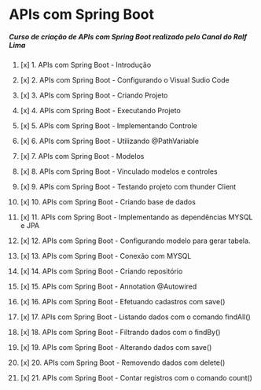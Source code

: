 # APIs com Spring Boot

##### Curso de criação de APIs com Spring Boot realizado pelo Canal do Ralf Lima

1. [x] 1. APIs com Spring Boot - Introdução

2. [x] 2. APIs com Spring Boot - Configurando o Visual Sudio Code

3. [x] 3. APIs com Spring Boot - Criando Projeto

4. [x] 4. APIs com Spring Boot - Executando Projeto

5. [x] 5. APIs com Spring Boot - Implementando Controle

6. [x] 6. APIs com Spring Boot - Utilizando @PathVariable

7. [x] 7. APIs com Spring Boot - Modelos

8. [x] 8. APIs com Spring Boot - Vinculado modelos e controles

9. [x] 9. APIs com Spring Boot - Testando projeto com thunder Client

10. [x] 10. APIs com Spring Boot - Criando base de dados

11. [x] 11. APIs com Spring Boot - Implementando as dependências MYSQL e JPA

12. [x] 12. APIs com Spring Boot - Configurando modelo para gerar tabela.

13. [x] 13. APIs com Spring Boot - Conexão com MYSQL

14. [x] 14. APIs com Spring Boot - Criando repositório

15. [x] 15. APIs com Spring Boot - Annotation @Autowired

16. [x] 16. APIs com Spring Boot - Efetuando cadastros com save()

17. [x] 17. APIs com Spring Boot - Listando dados com o comando findAll()

18. [x] 18. APIs com Spring Boot - Filtrando dados com o findBy()

19. [x] 19. APIs com Spring Boot - Alterando dados com save()

20. [x] 20. APIs com Spring Boot - Removendo dados com delete()

21. [x] 21. APIs com Spring Boot - Contar registros com o comando count()
